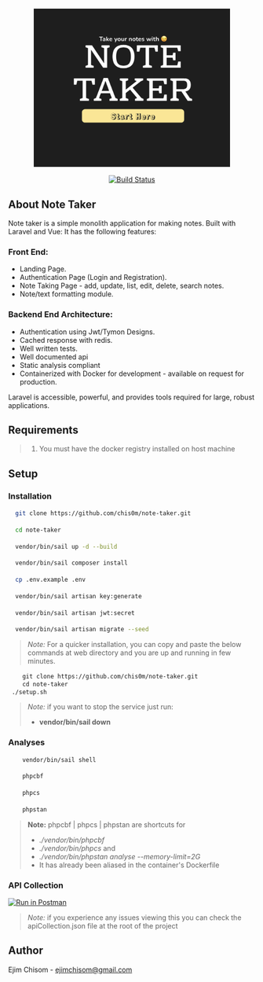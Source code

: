 <p align="center"><img src="https://github.com/chis0m/note-taker/blob/master/public/images/note-taker.png" width="400"></p>
<p align="center">
<a href="https://travis-ci.org/laravel/framework"><img src="https://travis-ci.org/laravel/framework.svg" alt="Build Status"></a>

## About Note Taker

Note taker is a simple monolith application for making notes. Built with Laravel and Vue: It has the following features:

### Front End:

- Landing Page.
- Authentication Page (Login and Registration).
- Note Taking Page - add, update, list, edit, delete, search notes.
- Note/text formatting module.

### Backend End Architecture:

- Authentication using Jwt/Tymon Designs.
- Cached response with redis.
- Well written tests.
- Well documented api
- Static analysis compliant
- Containerized with Docker for development - available on request for production.

Laravel is accessible, powerful, and provides tools required for large, robust applications.

## Requirements
> 1. You must have the docker registry installed on host machine

## Setup

### Installation
```bash
  git clone https://github.com/chis0m/note-taker.git
  
  cd note-taker
  
  vendor/bin/sail up -d --build
  
  vendor/bin/sail composer install
  
  cp .env.example .env
  
  vendor/bin/sail artisan key:generate
  
  vendor/bin/sail artisan jwt:secret
  
  vendor/bin/sail artisan migrate --seed
```

> *Note:* For a quicker installation, you can copy and paste the below commands at web directory
> and you are up and running in few minutes.
```
	git clone https://github.com/chis0m/note-taker.git
	cd note-taker
 ./setup.sh
```


> *Note:* if you want to stop the service just run:
> - **vendor/bin/sail down**


### Analyses

```bash
    vendor/bin/sail shell
    
    phpcbf
    
    phpcs
    
    phpstan
```

> **Note:**
> phpcbf | phpcs | phpstan are shortcuts for
> - *./vendor/bin/phpcbf* 
> - *./vendor/bin/phpcs* and
> - *./vendor/bin/phpstan analyse --memory-limit=2G*
> - It has already been aliased in the container's Dockerfile


### API Collection

[![Run in Postman](https://run.pstmn.io/button.svg)](https://god.gw.postman.com/run-collection/11854559-b5043f9f-8acf-49f8-a204-4222ab4eba3a?action=collection%2Ffork&collection-url=entityId%3D11854559-b5043f9f-8acf-49f8-a204-4222ab4eba3a%26entityType%3Dcollection%26workspaceId%3D98021da8-8663-4858-9780-e5a1927c64e1)

> *Note:* if you experience any issues viewing this you can check the apiCollection.json file 
> at the root of the project



## Author

Ejim Chisom - ejimchisom@gmail.com
